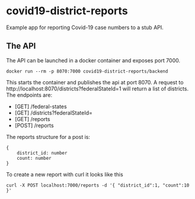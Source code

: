 # covid19-district-reports

Example app for reporting Covid-19 case numbers to a stub API.

## The API

The API can be launched in a docker container and exposes port 7000.

    docker run --rm -p 8070:7000 covid19-district-reports/backend

This starts the container and publishes the api at port 8070. A request to http://localhost:8070/districts?federalStateId=1 will return a list of districts.
The endpoints are:

- [GET] /federal-states
- [GET] /districts?federalStateId=<id from above endpoint>
- [GET] /reports
- [POST] /reports

The reports structure for a post is:

    {
        district_id: number
        count: number
    }

To create a new report with curl it looks like this

    curl -X POST localhost:7000/reports -d '{ "district_id":1, "count":10 }'
